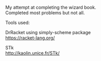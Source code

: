My attempt at completing the wizard book.\
Completed most problems but not all.

Tools used:

DrRacket using simply-scheme package\
https://racket-lang.org/

STk\
http://kaolin.unice.fr/STk/

